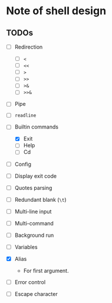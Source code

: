 # Note of shell design


## TODOs

- [ ] Redirection
    - [ ] `<`
    - [ ] `<<`
    - [ ] `>`
    - [ ] `>>`
    - [ ] `>&`
    - [ ] `>>&`

- [ ] Pipe

- [ ] `readline`

- [ ] Builtin commands
    - [x] Exit
    - [ ] Help
    - [ ] Cd

- [ ] Config

- [ ] Display exit code

- [ ] Quotes parsing

- [ ] Redundant blank (`\t`)

- [ ] Multi-line input

- [ ] Multi-command

- [ ] Background run

- [ ] Variables

- [x] Alias
    - For first argument.

- [ ] Error control

- [ ] Escape character

